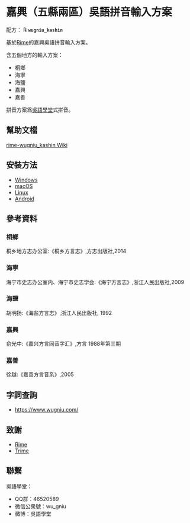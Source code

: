 # 嘉興（五縣兩區）吳語拼音輸入方案

配方： ℞ **`wugniu_kashin`**

基於[Rime](https://rime.im/)的嘉興吳語拼音輸入方案。

含五個地方的輸入方案：

- 桐鄉
- 海寧
- 海鹽
- 嘉興
- 嘉善

拼音方案爲[吳語學堂](https://www.wugniu.com/)式拼音。

## 幫助文檔

[rime-wugniu_kashin Wiki](https://github.com/NGLI/rime-wugniu_kashin/wiki)

## 安裝方法

- [Windows](https://ngli.github.io/rime-wugniu/安装方法/Windows.html)
- [macOS](https://ngli.github.io/rime-wugniu/安装方法/macOS.html)
- [Linux](https://ngli.github.io/rime-wugniu/安装方法/Linux.html)
- [Android](https://ngli.github.io/rime-wugniu/安装方法/Android.html)

## 參考資料

### 桐鄉

桐乡地方志办公室:《桐乡方言志》,方志出版社,2014

### 海寧

海宁市史志办公室内、海宁市史志学会:《海宁方言志》,浙江人民出版社,2009

### 海鹽

胡明扬:《海盐方言志》,浙江人民出版社, 1992

### 嘉興

俞光中:《嘉兴方言同音字汇》,方言 1988年第三期

### 嘉善

徐越:《嘉善方言音系》,2005

## 字詞查詢

- https://www.wugniu.com/

## 致謝

- [Rime](https://rime.im/)
- [Trime](https://github.com/osfans/trime)

## 聯繫

吳語學堂：

- QQ群：46520589
- 微信公衆號：wu_gniu
- 微博：吳語學堂
